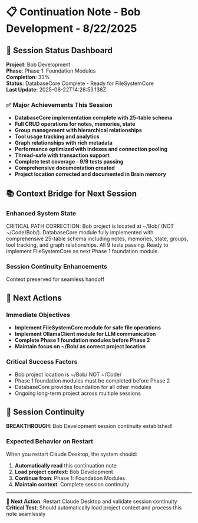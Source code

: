 # 📋 Continuation Note - Bob Development - 8/22/2025

## 🎯 Session Status Dashboard
**Project**: Bob Development  
**Phase**: Phase 1: Foundation Modules  
**Completion**: 33%  
**Status**: DatabaseCore Complete - Ready for FileSystemCore  
**Last Update**: 2025-08-22T14:26:53.138Z

### ✅ Major Achievements This Session
- **DatabaseCore implementation complete with 25-table schema**
- **Full CRUD operations for notes, memories, state**
- **Group management with hierarchical relationships**
- **Tool usage tracking and analytics**
- **Graph relationships with rich metadata**
- **Performance optimized with indexes and connection pooling**
- **Thread-safe with transaction support**
- **Complete test coverage - 9/9 tests passing**
- **Comprehensive documentation created**
- **Project location corrected and documented in Brain memory**

## 📚 Context Bridge for Next Session

### Enhanced System State
CRITICAL PATH CORRECTION: Bob project is located at ~/Bob/ (NOT ~/Code/Bob/). DatabaseCore module fully implemented with comprehensive 25-table schema including notes, memories, state, groups, tool tracking, and graph relationships. All 9 tests passing. Ready to implement FileSystemCore as next Phase 1 foundation module.

### Session Continuity Enhancements
Context preserved for seamless handoff

## 🚀 Next Actions

### Immediate Objectives
- **Implement FileSystemCore module for safe file operations**
- **Implement OllamaClient module for LLM communication**
- **Complete Phase 1 foundation modules before Phase 2**
- **Maintain focus on ~/Bob/ as correct project location**

### Critical Success Factors
- Bob project location is ~/Bob/ NOT ~/Code/
- Phase 1 foundation modules must be completed before Phase 2
- DatabaseCore provides foundation for all other modules
- Ongoing long-term project across multiple sessions

## 🎯 Session Continuity

**BREAKTHROUGH**: Bob Development session continuity established!

### Expected Behavior on Restart
When you restart Claude Desktop, the system should:
1. **Automatically read** this continuation note
2. **Load project context**: Bob Development
3. **Continue from**: Phase 1: Foundation Modules
4. **Maintain context**: Complete session continuity



---

**🔄 Next Action**: Restart Claude Desktop and validate session continuity
**Critical Test**: Should automatically load project context and process this note seamlessly